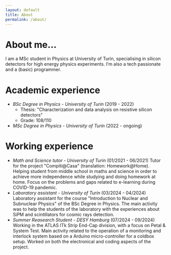 ```yaml
---
layout: default
title: About
permalink: /about/
---
```


# About me...
I am a MSc student in Physics at University of Turin, specialising in silicon detectors for high energy physics experiments. I’m also a tech passionate and a (basic) programmer.

# Academic experience
- *BSc Degree in Physics* - _University of Turin_ (2019 - 2022)
  - Thesis: "Characterization and data analysis on resistive silicon detectors"
  - Grade: 108/110
- *MSc Degree in Physics* - _University of Turin_ (2022 - ongoing)

# Working experience 
- *Math and Science tutor* - _University of Turin_ (01/2021 - 06/2021)
  Tutor for the project "Compiti@Casa" (translation: Homework@Home).
  Helping student from middle school in maths and science in order to achieve more independence while studying and doing homework at home. 
  Focus on the problems and gaps related to e-learning during COVID-19 pandemic.
- *Laboratory assistant* - _University of Turin_ (03/2024 - 04/2024)
  Laboratory assistant for the course "Introduction to Nuclear and Subnuclear Physics" of the BSc Degree in Physics.
  The main activity was to help the students of the laboratory with the experiences about SiPM and scintillators for cosmic rays detection.
- *Summer Reasearch Student* - _DESY Hamburg_ (07/2024 - 09/2024)
  Working in the ATLAS ITk Strip End-Cap division, with a focus on Petal & System Test.
  Main activity related to the operation of a monitoring and interlock system based on a Arduino micro-controller for a coldbox setup.
  Worked on both the electronical and coding aspects of the project.
